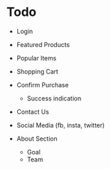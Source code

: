 # Todo

- Login
- Featured Products
- Popular Items
- Shopping Cart
- Confirm Purchase
  - Success indication
- Contact Us
- Social Media (fb, insta, twitter)

- About Section
  - Goal
  - Team
